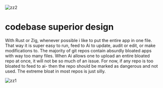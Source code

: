 ![zz2](https://github.com/user-attachments/assets/e54f4c9f-843b-4ae3-85b3-515c673b739e)






# codebase superior design

 With Rust or Zig, whenever possible i like to put the entire app in one file. That way it is super easy to run, feed to Ai to update, audit or edit, or make modifications to. The majority of git repos contain absurdly bloated apps with way too many files. When Ai allows one to upload an entire bloated repo at once, it will not be so much of an issue. For now, if any repo is too bloated to feed to ai- then the repo should be marked as dangerous and not used. The extreme bloat in most repos is just silly. 



![zz1](https://github.com/user-attachments/assets/26522f0b-7f6e-43b8-9298-d24958cd6ec4)
